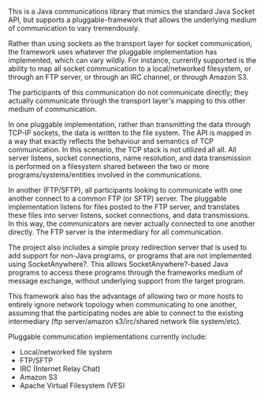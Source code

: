 This is a Java communications library that mimics the standard Java Socket API, but supports a pluggable-framework that allows the underlying medium of communication to vary tremendously.

Rather than using sockets as the transport layer for socket communication, the framework uses whatever the pluggable implementation has implemented, which can vary wildly. For instance, currently supported is the ability to map all socket communication to a local/networked filesystem, or through an FTP server, or through an IRC channel, or through Amazon S3.

The participants of this communication do not communicate directly; they actually communicate through the transport layer's mapping to this other medium of communication.

In one pluggable implementation, rather than transmitting the data through TCP-IP sockets, the data is written to the file system. The API is mapped in a way that exactly reflects the behaviour and semantics of TCP communication. In this scenario, the TCP stack is not utilized all all. All server listens, socket connections, name resolution, and data transmission is performed on a filesystem shared between the two or more programs/systems/entities involved in the communications.

In another (FTP/SFTP), all participants looking to communicate with one another connect to a common FTP (or SFTP) server. The pluggable implementation listens for files posted to the FTP server, and translates these files into server listens, socket connections, and data transmissions. In this way, the communicators are never actually connected to one another directly. The FTP server is the intermediary for all communication.

The project also includes a simple proxy redirection server that is used to add support for non-Java programs, or programs that are not implemented using SocketAnywhere?. This allows SocketAnywhere?-based Java programs to access these programs through the frameworks medium of message exchange, without underlying support from the target program.

This framework also has the advantage of allowing two or more hosts to entirely ignore network topology when communicating to one another, assuming that the participating nodes are able to connect to the existing intermediary (ftp server/amazon s3/irc/shared network file system/etc).

Pluggable communication implementations currently include:
* Local/networked file system
* FTP/SFTP
* IRC (Internet Relay Chat)
* Amazon S3
* Apache Virtual Filesystem (VFS) 

